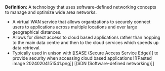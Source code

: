 **Definition:**
 A technology that uses software-defined networking concepts to manage and optimize wide area networks.

- A virtual WAN service that allows organizations to securely connect users to applications across multiple locations and over large geographical distances. 
- Allows for direct access to cloud based applications rather than hopping to the main data centre and then to the cloud services which speeds up data retrieval.
- Typically used in unison with [[SASE (Secure Access Service Edge)]] to provide security when accessing cloud based applications
![[Pasted image 20240204151541.png]]
[[SDN (Software-defined networking)]]
